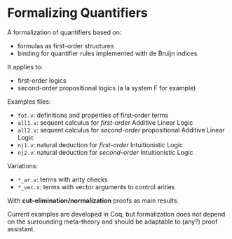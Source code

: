 # Formalizing Quantifiers

A formalization of quantifiers based on:

* formulas as first-order structures
* binding for quantifier rules implemented with de Bruijn indices

It applies to:

* first-order logics
* second-order propositional logics (a la system F for example)

Examples files:

* `fot.v`: definitions and properties of first-order terms
* `all1.v`: sequent calculus for _first-order_ Additive Linear Logic
* `all2.v`: sequent calculus for _second-order_ propositional Additive Linear Logic
* `nj1.v`: natural deduction for _first-order_ Intuitionistic Logic
* `nj2.v`: natural deduction for _second-order_ Intuitionistic Logic

Variations:

* `*_ar.v`: terms with arity checks
* `*_vec.v`: terms with vector arguments to control arities

With **cut-elimination/normalization** proofs as main results.

Current examples are developed in Coq, but formalization does not depend on the surrounding meta-theory and should be adaptable to (any?) proof assistant.


